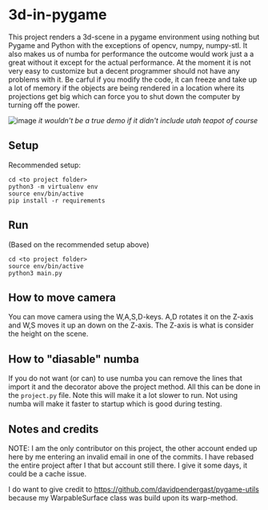 # 3d-in-pygame

This project renders a 3d-scene in a pygame environment using nothing but Pygame and Python with the exceptions of opencv, numpy, numpy-stl. It also makes us of numba for performance the outcome would work just a a great without it except for the actual performance. At the moment it is not very easy to customize but a decent programmer should not have any problems with it. Be carful if you modify the code, it can freeze and take up a lot of memory if the objects are being rendered in a location where its projections get big which can force you to shut down the computer by turning off the power.

![image](https://github.com/coppermouse/3d-in-pygame/assets/124282214/71b14e8e-a3e9-4a16-a706-676b7edc5490)
*it wouldn't be a true demo if it didn't include utah teapot of course*


## Setup
Recommended setup:
```
cd <to project folder>
python3 -m virtualenv env
source env/bin/active
pip install -r requirements
```

## Run
(Based on the recommended setup above)
```
cd <to project folder>
source env/bin/active
python3 main.py
```

## How to move camera
You can move camera using the W,A,S,D-keys.
A,D rotates it on the Z-axis and W,S moves it up an down on the Z-axis. The Z-axis is what is consider the height on the scene.

## How to "diasable" numba
If you do not want (or can) to use numba you can remove the lines that import it and the decorator above the project method. All this can be done in the `project.py` file. Note this will make it a lot slower to run. Not using numba will make it faster to startup which is good during testing.

## Notes and credits
NOTE: I am the only contributor on this project, the other account ended up here by me entering an invalid email in one of the commits. I have rebased the entire project after I that but account still there. I give it some days, it could be a cache issue.

I do want to give credit to https://github.com/davidpendergast/pygame-utils because my WarpableSurface class was build upon its warp-method. 


